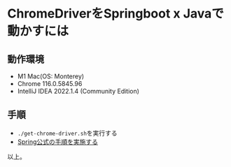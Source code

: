 # ChromeDriverをSpringboot x Javaで動かすには

## 動作環境
- M1 Mac(OS: Monterey)
- Chrome 116.0.5845.96
- IntelliJ IDEA 2022.1.4 (Community Edition)

## 手順
- `./get-chrome-driver.sh`を実行する
- [Spring公式の手順を実施する](https://spring.pleiades.io/guides/topicals/spring-boot-docker/)

以上。